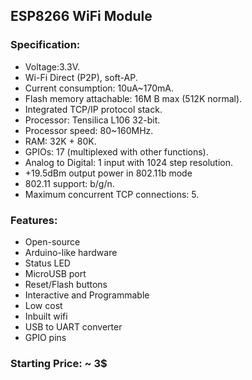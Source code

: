 ## ESP8266 WiFi Module

### Specification:
- Voltage:3.3V.
- Wi-Fi Direct (P2P), soft-AP. 
- Current consumption: 10uA~170mA.
- Flash memory attachable: 16M B max (512K normal).
- Integrated TCP/IP protocol stack.
- Processor: Tensilica L106 32-bit.
- Processor speed: 80~160MHz.
- RAM: 32K + 80K.
- GPIOs: 17 (multiplexed with other functions).
- Analog to Digital: 1 input with 1024 step resolution.
- +19.5dBm output power in 802.11b mode
- 802.11 support: b/g/n.
- Maximum concurrent TCP connections: 5.


### Features:
-	Open-source
-	Arduino-like hardware
-	Status LED
-	MicroUSB port
-	Reset/Flash buttons
-	Interactive and Programmable
-	Low cost
-	Inbuilt wifi
-	USB to UART converter
-	GPIO pins

### Starting Price:  ~ 3$
